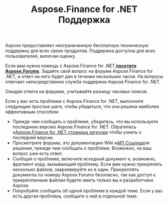 ﻿---
title: Aspose.Finance for .NET Поддержка
linktitle: Техническая поддержка
type: docs
weight: 60
url: /ru/net/technical-support/
description: Aspose.Finance обеспечивает преобразование финансовых форматов в форматы XBRL, iXBRL (встроенный XBRL), XSLX, OFX. Поддерживаются популярные форматы файлов, включая XBRL, iXBRL (встроенный XBRL), XSLX, OFX, OFX версии 1.
---
Aspose предоставляет неограниченную бесплатную техническую поддержку для всех своих продуктов. Поддержка доступна для всех пользователей, включая оценку.

 Если вам нужна помощь с Aspose.Finance for .NET,[**посетите Aspose.Forums**](https://forum.aspose.com/c/finance/43). Задайте свой вопрос на форуме Aspose.Finance for .NET, и ответ на него будет дан в течение нескольких часов. На вопросы отвечает непосредственно служба поддержки Aspose.Finance for .NET.

Ожидая ответа на форумах, учитывайте разницу часовых поясов.

Если у вас есть проблема с Aspose.Finance for .NET, выполните следующие простые шаги, чтобы убедиться, что она решена наиболее эффективным способом:

-  Прежде чем сообщать о проблеме, убедитесь, что вы используете последнюю версию Aspose.Finance for .NET. Обратитесь к[Aspose.Finance for .NET страница загрузки](https://www.nuget.org/packages/Aspose.Finance/) чтобы узнать о последней версии.
-  Просмотрите форумы, эту документацию Wiki и[API Ссылка](https://reference.aspose.com/finance/net)для решения, прежде чем сообщать о проблеме. Возможно, на ваш вопрос уже есть ответ.
- Сообщая о проблеме, включите исходный документ и, возможно, фрагмент кода, вызывающий проблему. Если вам нужно прикрепить несколько файлов, заархивируйте их в один. Прикреплять документы по номеру Aspose.Forums безопасно, так как доступ к прикрепленным файлам будете иметь только вы и разработчики Aspose.
- Попробуйте сообщить об одной проблеме в каждой теме. Если у вас есть другая проблема, сообщите о ней в отдельной теме.

